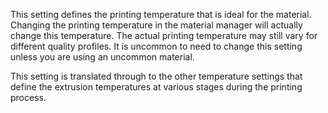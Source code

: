 This setting defines the printing temperature that is ideal for the material. Changing the printing temperature in the material manager will actually change this temperature. The actual printing temperature may still vary for different quality profiles. It is uncommon to need to change this setting unless you are using an uncommon material.

This setting is translated through to the other temperature settings that define the extrusion temperatures at various stages during the printing process.